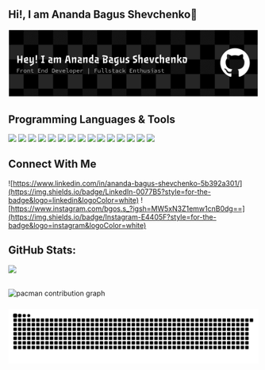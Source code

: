 ## Hi!, I am Ananda Bagus Shevchenko👋
![Bagus](github-header-banner.png)

## Programming Languages & Tools

<img src="https://img.shields.io/badge/Visual_Studio_Code-0078D4?style=for-the-badge&logo=visual%20studio%20code&logoColor=white" />
<img src="https://img.shields.io/badge/Linux-FCC624?style=for-the-badge&logo=linux&logoColor=black" />
<img src="https://img.shields.io/badge/Docker-2CA5E0?style=for-the-badge&logo=docker&logoColor=white" />
<img src="https://img.shields.io/badge/GitHub-100000?style=for-the-badge&logo=github&logoColor=white" />
<img src="https://img.shields.io/badge/Figma-F24E1E?style=for-the-badge&logo=figma&logoColor=white" />
<img src="https://img.shields.io/badge/HTML5-E34F26?style=for-the-badge&logo=html5&logoColor=white"/>
<img src="https://img.shields.io/badge/CSS3-1572B6?style=for-the-badge&logo=css3&logoColor=white" />
<img src="https://img.shields.io/badge/JavaScript-323330?style=for-the-badge&logo=javascript&logoColor=F7DF1E" />
<img src="https://img.shields.io/badge/TypeScript-007ACC?style=for-the-badge&logo=typescript&logoColor=white" />
<img src="https://img.shields.io/badge/PHP-777BB4?style=for-the-badge&logo=php&logoColor=white" />
<img src="https://img.shields.io/badge/Tailwind_CSS-38B2AC?style=for-the-badge&logo=tailwind-css&logoColor=white" />
<img src="https://img.shields.io/badge/Bootstrap-563D7C?style=for-the-badge&logo=bootstrap&logoColor=white" />
<img src="https://img.shields.io/badge/React-20232A?style=for-the-badge&logo=react&logoColor=61DAFB" />
<img src="https://img.shields.io/badge/MySQL-005C84?style=for-the-badge&logo=mysql&logoColor=white" />
<img src="https://img.shields.io/badge/MongoDB-4EA94B?style=for-the-badge&logo=mongodb&logoColor=white" />

## Connect With Me
![https://www.linkedin.com/in/ananda-bagus-shevchenko-5b392a301/](https://img.shields.io/badge/LinkedIn-0077B5?style=for-the-badge&logo=linkedin&logoColor=white) ![https://www.instagram.com/bgos.s_?igsh=MW5xN3Z1emw1cnB0dg==](https://img.shields.io/badge/Instagram-E4405F?style=for-the-badge&logo=instagram&logoColor=white)

## GitHub Stats:
![](https://github-readme-stats.vercel.app/api/top-langs/?username=bguss03&theme=dark&hide_border=false&include_all_commits=false&count_private=false&layout=compact)

##
<picture>
  <source media="(prefers-color-scheme: dark)" srcset="https://raw.githubusercontent.com/bguss03/bguss03/output/pacman-contribution-graph-dark.svg">
  <source media="(prefers-color-scheme: light)" srcset="https://raw.githubusercontent.com/bguss03/bguss03/output/pacman-contribution-graph.svg">
  <img alt="pacman contribution graph" src="https://raw.githubusercontent.com/bguss03/bguss03/output/pacman-contribution-graph.svg">
</picture>

###

<img src="https://raw.githubusercontent.com/bguss03/bguss03/output/snake.svg" alt="Snake animation" />
